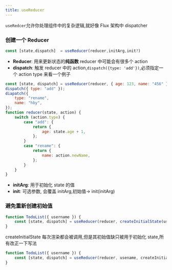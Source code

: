 ```yaml
---
title: useReducer
---
```


`useRedcer`允许你处理组件中的复杂逻辑,就好像 Flux 架构中 dispatcher

### 创建一个 Reducer

```javascript
const [state,dispatch]  = useReducer(reducer,initArg,init?)
```

- **Reducer**: 用来更新状态的**纯函数**
  reducer 中可能会有很多个 action
- **dispatch**: 触发 reducer 中的 action,`dispatch({type: 'add'})`,必须指定一个 action type
  来看一个例子

```javascript
const [state, dispatch] = useReducer(reducer, { age: 123, name: "456" });
dispatch({ type: "add" });
diapatch({
	type: "rename",
	name: "hby",
});
function reducer(state, action) {
	switch (action.type) {
		case "add": {
			return {
				age: state.age + 1,
			};
		}
		case "rename": {
			return {
				name: action.newName,
			};
		}
	}
}
```

- **initArg**: 用于初始化 state 的值
- **init**: 可选参数, 会覆盖 initArg,初始值-> init(initArg)

### 避免重新创建初始值

```javascript
function TodoList({ username }) {
	const [state, dispatch] = useReducer(reducer, createInitialState(username));
}
```

createInitialState 每次渲染都会被调用,但是其初始值缺只被用于初始化 state,所有改正一下写法

```javascript
function TodoList({ username }) {
	const [state, dispatch] = useReducer(reducer, usename, createInitialState);
}
```
